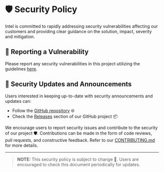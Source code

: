 # 🛡️ Security Policy

Intel is committed to rapidly addressing security vulnerabilities affecting our customers and providing clear guidance on the solution, impact, severity and mitigation.

## 🚨 Reporting a Vulnerability

Please report any security vulnerabilities in this project utilizing the
guidelines [here](https://www.intel.com/content/www/us/en/security-center/vulnerability-handling-guidelines.html).

## 📢 Security Updates and Announcements

Users interested in keeping up-to-date with security announcements and updates
can:

- Follow the [GitHub repository](https://github.com/openvinotoolkit/anomalib) 🌐
- Check the [Releases](https://github.com/openvinotoolkit/anomalib/releases)
  section of our GitHub project 📦

We encourage users to report security issues and contribute to the security of
our project 🛡️. Contributions can be made in the form of code reviews, pull
requests, and constructive feedback.
Refer to our [CONTRIBUTING.md](CONTRIBUTING.md) for more details.

---

> **NOTE:** This security policy is subject to change 🔁. Users are encouraged to check this
> document periodically for updates.
